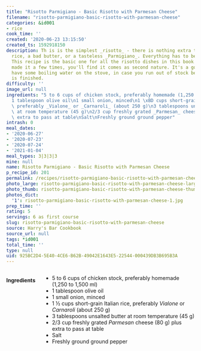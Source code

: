 ```yaml
---
title: "Risotto Parmigiano - Basic Risotto with Parmesan Cheese"
filename: "risotto-parmigiano-basic-risotto-with-parmesan-cheese"
categories: &id001
- rice
cook_time: ''
created: '2020-06-23 13:15:50'
created_ts: 1592918150
description: Th is is the simplest _risotto_ - there is nothing extra to hide a mediocre
  rice, a bad butter, or a tasteless _Parmigiano_. Everything has to be perfect .
  This recipe is the basic one for all the risotto dishes in this book. Once you've
  made it a few times, you'll find it comes as second nature. It's a good idea to
  have some boiling water on the stove, in case you run out of stock before the risotto
  is finished.
difficulty: ''
image_url: null
ingredients: "5 to 6 cups of chicken stock, preferably homemade (1,250 to 1,500 ml)\n\
  1 tablespoon olive oil\n1 small onion, minced\n1 \xBD cups short-grain Italian rice,\
  \ preferably _Vialone_ or _Carnaroli_ (about 250 g)\n3 tablespoons unsalted butter\
  \ at room temperature (45 g)\n2/3 cup freshly grated _Parmesan_ cheese (80 g) plus\
  \ extra to pass at table\nSalt\nFreshly ground ground pepper"
intrash: 0
meal_dates:
- '2020-06-27'
- '2020-07-23'
- '2020-07-24'
- '2021-01-04'
meal_types: 3|3|3|3
mine: null
name: Risotto Parmigiano - Basic Risotto with Parmesan Cheese
p_recipe_id: 201
permalink: /recipes/risotto-parmigiano-basic-risotto-with-parmesan-cheese
photo_large: risotto-parmigiano-basic-risotto-with-parmesan-cheese-large.jpg
photo_thumb: risotto-parmigiano-basic-risotto-with-parmesan-cheese-thumb.jpg
photos_dict:
  '1': risotto-parmigiano-basic-risotto-with-parmesan-cheese-1.jpg
prep_time: ''
rating: 5
servings: 6 as first course
slug: risotto-parmigiano-basic-risotto-with-parmesan-cheese
source: Harry's Bar Cookbook
source_url: null
tags: *id001
total_time: ''
type: null
uid: 925BC2D4-5E40-4CE6-B62B-49042E1643E5-22544-000439DB3B695B3A
---
```

<div class="large-8 medium-7 columns" id="writeup">	</div><!-- #writeup -->
</div><!-- #row-one -->
<div class="row" id="row-two">	<div class="medium-4 small-5 columns" id="ingredients"><h4>Ingredients</h4><div class="box box-ingredients content"><ul>
<li>5 to 6 cups of chicken stock, preferably homemade (1,250 to 1,500 ml)</li>
<li>1 tablespoon olive oil</li>
<li>1 small onion, minced</li>
<li>1 ½ cups short-grain Italian rice, preferably <em>Vialone</em> or <em>Carnaroli</em> (about 250 g)</li>
<li>3 tablespoons unsalted butter at room temperature (45 g)</li>
<li>2/3 cup freshly grated <em>Parmesan</em> cheese (80 g) plus extra to pass at table</li>
<li>Salt</li>
<li>Freshly ground ground pepper</li>
</ul>
</div>	</div>	<div class="medium-6 small-7 columns" id="directions">	</div>